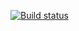 [![Build status](https://ci.appveyor.com/api/projects/status/mj22skrxr74r62bh?svg=true)](https://ci.appveyor.com/project/Uliana-O/bbd-page-object)